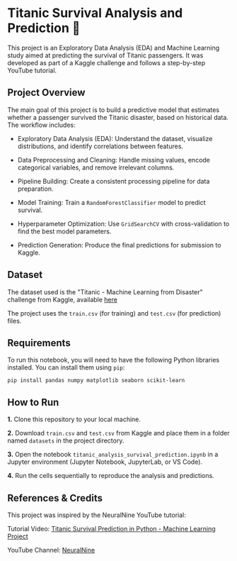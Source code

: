 # Titanic Survival Analysis and Prediction 🚢

This project is an Exploratory Data Analysis (EDA) and Machine Learning study aimed at predicting the survival of Titanic passengers. It was developed as part of a Kaggle challenge and follows a step-by-step YouTube tutorial.

## Project Overview

The main goal of this project is to build a predictive model that estimates whether a passenger survived the Titanic disaster, based on historical data. The workflow includes:

* Exploratory Data Analysis (EDA): Understand the dataset, visualize distributions, and identify correlations between features.

* Data Preprocessing and Cleaning: Handle missing values, encode categorical variables, and remove irrelevant columns.

* Pipeline Building: Create a consistent processing pipeline for data preparation.

* Model Training: Train a `RandomForestClassifier` model to predict survival.

* Hyperparameter Optimization: Use `GridSearchCV` with cross-validation to find the best model parameters.

* Prediction Generation: Produce the final predictions for submission to Kaggle.

## Dataset

The dataset used is the "Titanic - Machine Learning from Disaster" challenge from Kaggle, available [here](https://www.kaggle.com/competitions/titanic/overview)

The project uses the `train.csv` (for training) and `test.csv`  (for prediction) files.

## Requirements

To run this notebook, you will need to have the following Python libraries installed. You can install them using `pip`:

```console
pip install pandas numpy matplotlib seaborn scikit-learn
```

## How to Run

**1.** Clone this repository to your local machine.

**2.** Download `train.csv` and `test.csv` from Kaggle and place them in a folder named `datasets` in the project directory.

**3.** Open the notebook `titanic_analysis_survival_prediction.ipynb` in a Jupyter environment (Jupyter Notebook, JupyterLab, or VS Code).

**4.** Run the cells sequentially to reproduce the analysis and predictions.

## References & Credits

This project was inspired by the NeuralNine YouTube tutorial:

Tutorial Video: [Titanic Survival Prediction in Python - Machine Learning Project](https://www.youtube.com/watch?v=fATVVQfFyU0)

YouTube Channel: [NeuralNine](https://www.youtube.com/@NeuralNine)
